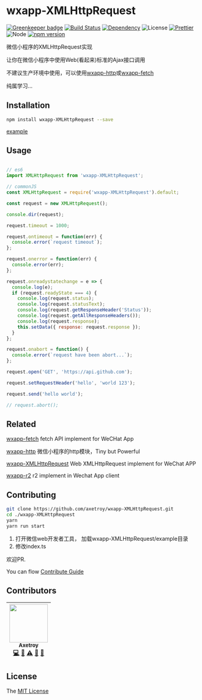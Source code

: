 # wxapp-XMLHttpRequest

[![Greenkeeper badge](https://badges.greenkeeper.io/axetroy/wxapp-XMLHttpRequest.svg)](https://greenkeeper.io/)
[![Build Status](https://travis-ci.org/axetroy/wxapp-XMLHttpRequest.svg?branch=master)](https://travis-ci.org/axetroy/wxapp-XMLHttpRequest)
[![Dependency](https://david-dm.org/axetroy/wxapp-XMLHttpRequest.svg)](https://david-dm.org/axetroy/wxapp-XMLHttpRequest)
![License](https://img.shields.io/badge/license-MIT-green.svg)
[![Prettier](https://img.shields.io/badge/Code%20Style-Prettier-green.svg)](https://github.com/prettier/prettier)
![Node](https://img.shields.io/badge/node-%3E=6.0-blue.svg?style=flat-square)
[![npm version](https://badge.fury.io/js/wxapp-XMLHttpRequest.svg)](https://badge.fury.io/js/wxapp-XMLHttpRequest)

微信小程序的XMLHttpRequest实现

让你在微信小程序中使用Web(看起来)标准的Ajax接口调用

不建议生产环境中使用，可以使用[wxapp-http](https://github.com/axetroy/wxapp-http)或[wxapp-fetch](https://github.com/axetroy/wxapp-fetch)

纯属学习...

## Installation
```bash
npm install wxapp-XMLHttpRequest --save
```

[example](https://github.com/axetroy/wxapp-XMLHttpRequest/tree/master/example)


## Usage

```javascript

// es6
import XMLHttpRequest from 'wxapp-XMLHttpRequest';

// commonJS
const XMLHttpRequest = require('wxapp-XMLHttpRequest').default;

const request = new XMLHttpRequest();

console.dir(request);

request.timeout = 1000;

request.ontimeout = function(err) {
  console.error(`request timeout`);
};

request.onerror = function(err) {
  console.error(err);
};

request.onreadystatechange = e => {
  console.log(e);
  if (request.readyState === 4) {
    console.log(request.status);
    console.log(request.statusText);
    console.log(request.getResponseHeader('Status'));
    console.log(request.getAllResponseHeaders());
    console.log(request.response);
    this.setData({ response: request.response });
  }
};

request.onabort = function() {
  console.error(`request have been abort...`);
};

request.open('GET', 'https://api.github.com');

request.setRequestHeader('hello', 'world 123');

request.send('hello world');

// request.abort();
```

## Related

[wxapp-fetch](https://github.com/axetroy/wxapp-fetch) fetch API implement for WeCHat App

[wxapp-http](https://github.com/axetroy/wxapp-http) 微信小程序的http模块，Tiny but Powerful

[wxapp-XMLHttpRequest](https://github.com/axetroy/wxapp-XMLHttpRequest) Web XMLHttpRequest implement for WeChat APP

[wxapp-r2](https://github.com/axetroy/wxapp-r2) r2 implement in Wechat App client

## Contributing

```bash
git clone https://github.com/axetroy/wxapp-XMLHttpRequest.git
cd ./wxapp-XMLHttpRequest
yarn
yarn run start
```

1. 打开微信web开发者工具， 加载wxapp-XMLHttpRequest/example目录
2. 修改index.ts

欢迎PR.

You can flow [Contribute Guide](https://github.com/axetroy/wxapp-XMLHttpRequest/blob/master/contributing.md)

## Contributors

<!-- ALL-CONTRIBUTORS-LIST:START - Do not remove or modify this section -->
| [<img src="https://avatars1.githubusercontent.com/u/9758711?v=3" width="100px;"/><br /><sub>Axetroy</sub>](http://axetroy.github.io)<br />[💻](https://github.com/axetroy/wxapp-XMLHttpRequest/commits?author=axetroy "Code") [🔌](#plugin-axetroy "Plugin/utility libraries") [⚠️](https://github.com/axetroy/wxapp-XMLHttpRequest/commits?author=axetroy "Tests") [🐛](https://github.com/axetroy/wxapp-XMLHttpRequest/issues?q=author%3Aaxetroy "Bug reports") [🎨](#design-axetroy "Design") |
| :---: |
<!-- ALL-CONTRIBUTORS-LIST:END -->

## License

The [MIT License](https://github.com/axetroy/wxapp-XMLHttpRequest/blob/master/LICENSE)
